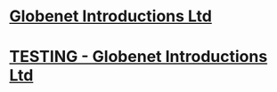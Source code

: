 # [Globenet Introductions Ltd](http://www.globenetintroduction.com/)

# [TESTING - Globenet Introductions Ltd](http://www.apnaplates/globenet/)

